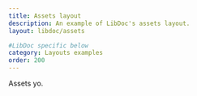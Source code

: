 ```yaml
---
title: Assets layout
description: An example of LibDoc's assets layout.
layout: libdoc/assets

#LibDoc specific below
category: Layouts examples
order: 200
---
```


Assets yo.
